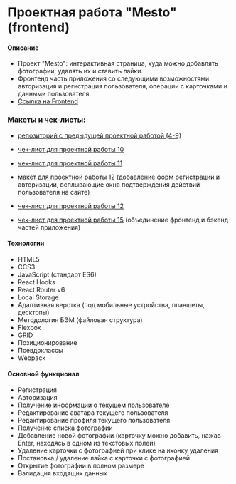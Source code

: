 # Проектная работа "Mesto" (frontend)

#### Описание

- Проект "Mesto": интерактивная страница, куда можно добавлять фотографии, удалять их и ставить лайки.
- Фронтенд часть приложения со следующими возможностями: авторизация и регистрация пользователя, операции с карточками и данными пользователя.
- [Ссылка на Frontend](https://mesto-shishkov.nomoredomains.icu)

### Макеты и чек-листы:

- [репозиторий с предыдущей проектной работой (4-9)](https://github.com/DimDimShishkov/mesto)
- [чек-лист для проектной работы 10](https://code.s3.yandex.net/web-developer/checklists-pdf/new-program/checklist-10.pdf)
- [чек-лист для проектной работы 11](https://code.s3.yandex.net/web-developer/checklists-pdf/new-program/checklist-11.pdf)
- [макет для проектной работы 12](https://www.figma.com/file/5H3gsn5lIGPwzBPby9jAOo/JavaScript.-Sprint-12?node-id=0%3A1&t=ZHR6Ip5oaMpswTdB-0) (добавление форм регистрации и авторизации, всплывающие окна подтверждения действий пользователя на сайте)
- [чек-лист для проектной работы 12](https://code.s3.yandex.net/web-developer/checklists-pdf/new-program/checklist-12.pdf)

- [чек-лист для проектной работы 15](https://code.s3.yandex.net/web-developer/checklists-pdf/new-program/checklist_15.pdf) (объединение фронтенд и бэкенд частей приложения)

#### Технологии

- HTML5
- CCS3
- JavaScript (стандарт ES6)
- React Hooks
- React Router v6
- Local Storage
- Адаптивная верстка (под мобильные устройства, планшеты, десктопы)
- Методология БЭМ (файловая структура)
- Flexbox
- GRID
- Позиционирование
- Псевдоклассы
- Webpack

#### Основной функционал

- Регистрация
- Авторизация
- Получение информации о текущем пользователе
- Редактирование аватара текущего пользователя
- Редактирование профиля текущего пользователя
- Получение списка фотографии
- Добавление новой фотографии (карточку можно добавить, нажав Enter, находясь в одном из текстовых полей)
- Удаление карточки с фотографией при клике на иконку удаления
- Постановка / удаление лайка с карточки с фотографией
- Открытие фотографии в полном размере
- Валидация входящих данных
